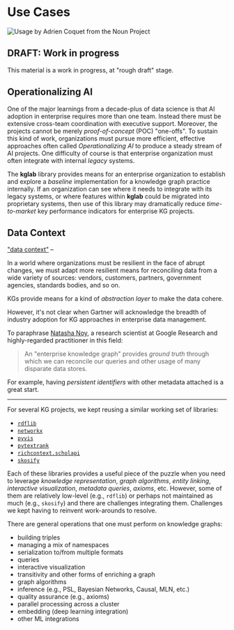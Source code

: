 # Use Cases

<img src="../assets/nouns/evidence.png" alt="Usage by Adrien Coquet from the Noun Project" />

## DRAFT: Work in progress

This material is a work in progress, at "rough draft" stage.


## Operationalizing AI

One of the major learnings from a decade-plus of data science is that
AI adoption in enterprise requires more than one team.
Instead there must be extensive cross-team coordination with executive
support.
Moreover, the projects cannot be merely *proof-of-concept* (POC)
"one-offs".
To sustain this kind of work, organizations must pursue more
efficient, effective approaches often called *Operationalizing AI* to
produce a steady stream of AI projects.
One difficulty of course is that enterprise organization must often
integrate with internal *legacy* systems.

The **kglab** library provides means for an enterprise organization to
establish and explore a *baseline* implementation for a knowledge graph
practice internally.
If an organization can see where it needs to integrate with its legacy
systems, or where features within **kglab** could be migrated into
proprietary systems, then use of this library may dramatically reduce
*time-to-market* key performance indicators for enterprise KG
projects.


## Data Context

["data context"]( http://cidrdb.org/cidr2017/papers/p111-hellerstein-cidr17.pdf) – 

In a world where organizations must be resilient in the face of abrupt
changes, we must adapt more resilient means for reconciling data from
a wide variety of sources: vendors, customers, partners, government
agencies, standards bodies, and so on.

KGs provide means for a kind of *abstraction layer* to make the data
cohere.


However, it's not clear when Gartner will acknowledge the breadth of
industry adoption for KG approaches in enterprise data management.

To paraphrase [Natasha Noy](https://research.google/people/NatalyaNoy/), 
a research scientist at Google Research and highly-regarded practitioner 
in this field:

> An "enterprise knowledge graph" provides *ground truth* through which we can reconcile our queries and other usage of many disparate data stores.

For example, having *persistent identifiers* with other metadata
attached is a great start.



---


For several KG projects, we kept reusing a similar working set of libraries:

  * [`rdflib`](https://rdflib.readthedocs.io/)
  * [`networkx`](https://networkx.org/)
  * [`pyvis`](https://pyvis.readthedocs.io/)
  * [`pytextrank`](https://pypi.org/project/pytextrank/)
  * [`richcontext.scholapi`](https://pypi.org/project/richcontext-scholapi/)
  * [`skosify`](https://skosify.readthedocs.io/)

Each of these libraries provides a useful piece of the puzzle when you need
to leverage *knowledge representation*, *graph algorithms*, *entity linking*,
*interactive visualization*, *metadata queries*, *axioms*, etc.
However, some of them are relatively low-level (e.g., `rdflib`) or perhaps not
maintained as much (e.g., `skosify`) and there are challenges integrating them.
Challenges we kept having to reinvent work-arounds to resolve.

There are general operations that one must perform on knowledge graphs:

  * building triples
  * managing a mix of namespaces
  * serialization to/from multiple formats
  * queries
  * interactive visualization
  * transitivity and other forms of enriching a graph
  * graph algorithms
  * inference (e.g., PSL, Bayesian Networks, Causal, MLN, etc.)
  * quality assurance (e.g., axioms)
  * parallel processing across a cluster
  * embedding (deep learning integration)
  * other ML integrations


